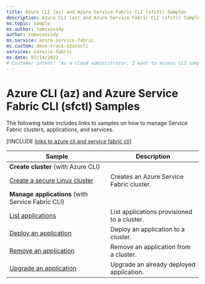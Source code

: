 ```yaml
---
title: Azure CLI (az) and Azure Service Fabric CLI (sfctl) Samples
description: Azure CLI (az) and Azure Service Fabric CLI (sfctl) Samples on managing clusters, applications, and services.
ms.topic: sample
ms.author: tomcassidy
author: tomvcassidy
ms.service: azure-service-fabric
ms.custom: devx-track-azurecli
services: service-fabric
ms.date: 07/14/2022
# Customer intent: "As a cloud administrator, I want to access CLI samples for managing Service Fabric clusters and applications, so that I can efficiently automate deployment and management tasks."
---
```


# Azure CLI (az) and Azure Service Fabric CLI (sfctl) Samples

The following table includes links to samples on how to manage Service Fabric clusters, applications, and services.

[!INCLUDE [links to azure cli and service fabric cli](./includes/service-fabric-sfctl.md)]

| Sample | Description |
|-|-|
| **Create cluster** (with Azure CLI)||
| [Create a secure Linux cluster](./scripts/cli-create-cluster.md)| Creates an Azure Service Fabric cluster. |
| **Manage applications** (with Service Fabric CLI)||
| [List applications](./scripts/sfctl-list-applications.md)| List applications provisioned to a cluster.|
| [Deploy an application](./scripts/cli-deploy-application.md)| Deploy an application to a cluster.|
| [Remove an application](./scripts/cli-remove-application.md)| Remove an application from a cluster.|
| [Upgrade an application](./scripts/sfctl-upgrade-application.md)| Upgrade an already deployed application.|
